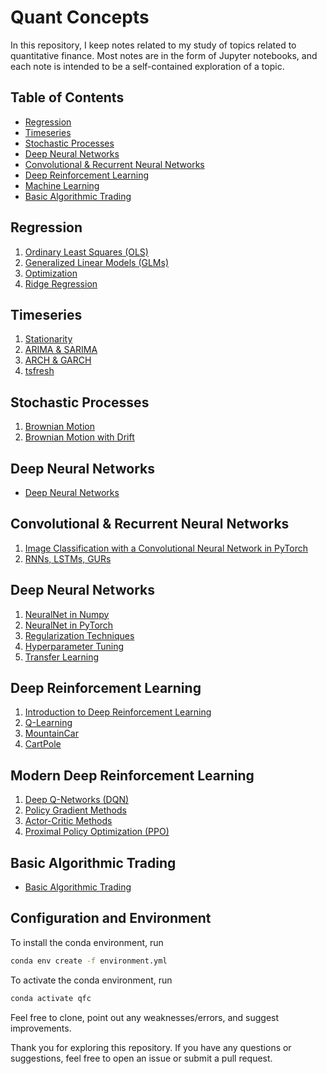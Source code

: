 # Quant Concepts

In this repository, I keep notes related to my study of topics related to quantitative finance. Most notes are in the form of Jupyter notebooks, and each note is intended to be a self-contained exploration of a topic.

## Table of Contents

- [Regression](#regression)
- [Timeseries](#timeseries)
- [Stochastic Processes](#stochastic-processes)
- [Deep Neural Networks](#deep-neural-networks)
- [Convolutional & Recurrent Neural Networks](#convolutional-recurrent-neural-networks)
- [Deep Reinforcement Learning](#deep-reinforcement-learning)
- [Machine Learning](#machine-learning)
- [Basic Algorithmic Trading](#basic-algorithmic-trading)

## Regression

1. [Ordinary Least Squares (OLS)](1.%20Regression/1.%20OLS.ipynb)
2. [Generalized Linear Models (GLMs)](<1.%20Regression/Generalized%20Linear%20Models%20(GLMs).ipynb>)
3. [Optimization](1.%20Regression/Optimization.ipynb)
4. [Ridge Regression](1.%20Regression/Ridge%20Regression.ipynb)

## Timeseries

1. [Stationarity](2.%20Timeseries/1.%20Stationarity.ipynb)
2. [ARIMA & SARIMA](2.%20Timeseries/2.%20ARIMA%20&%20SARIMA.ipynb)
3. [ARCH & GARCH](2.%20Timeseries/3.%20ARCH&%20GARCH.ipynb)
4. [tsfresh](2.%20Timeseries/8.%20tsfresh.ipynb)
<!-- 4. [Kalman Filters](2.%20Timeseries/4.%20Kalman%20Filters.ipynb) -->

## Stochastic Processes

1. [Brownian Motion](3.%20Stochastic%20Processes/3.%20ARCH&%20GARCH.ipynb)
2. [Brownian Motion with Drift](3.%20Stochastic%20Processes/2.%20Brownian%20Motion%20with%20Drift.ipynb)

## Deep Neural Networks

- [Deep Neural Networks](4.%20Deep%20Neural%20Networks/)

## Convolutional & Recurrent Neural Networks

1. [Image Classification with a Convolutional Neural Network in PyTorch](5.%20Convolutional%20&%20Recurrent%20Neural%20Networks/1.%20Image%20Classification%20with%20a%20Convolutional%20Neural%20Network%20in%20PyTorch.ipynb)
2. [RNNs, LSTMs, GURs](5.%20Convolutional%20&%20Recurrent%20Neural%20Networks/4.%20RNNs,%20LSTMs,%20GURs.ipynb)

## Deep Neural Networks

1. [NeuralNet in Numpy](4.%20Deep%20Neural%20Networks/1.%20NeuralNet%20in%20Numpy.ipynb)
2. [NeuralNet in PyTorch](4.%20Deep%20Neural%20Networks/2.%20NeuralNet%20in%20PyTorch.ipynb)
3. [Regularization Techniques](4.%20Deep%20Neural%20Networks/3.%20Regularization%20Techniques.ipynb)
4. [Hyperparameter Tuning](4.%20Deep%20Neural%20Networks/4.%20Hyperparameter%20Tuning.ipynb)
5. [Transfer Learning](4.%20Deep%20Neural%20Networks/5.%20Transfer%20Learning.ipynb)

## Deep Reinforcement Learning

1. [Introduction to Deep Reinforcement Learning](6.%20Deep%20Reinforcement%20Learning/1.%20Introduction%20to%20Deep%20Reinforcement%20Learning.ipynb)
2. [Q-Learning](6.%20Deep%20Reinforcement%20Learning/2.%20Q-Learning.ipynb)
3. [MountainCar](6.%20Deep%20Reinforcement%20Learning/3.%20MountainCar.ipynb)
4. [CartPole](6.%20Deep%20Reinforcement%20Learning/4.%20CartPole.ipynb)

## Modern Deep Reinforcement Learning

1. [Deep Q-Networks (DQN)](<7.%20Modern%20Deep%20Reinforcement%20Learning/1.%20Deep%20Q-Networks%20(DQN).ipynb>)
2. [Policy Gradient Methods](7.%20Modern%20Deep%20Reinforcement%20Learning/2.%20Policy%20Gradient%20Methods.ipynb)
3. [Actor-Critic Methods](7.%20Modern%20Deep%20Reinforcement%20Learning/3.%20Actor-Critic%20Methods.ipynb)
4. [Proximal Policy Optimization (PPO)](<7.%20Modern%20Deep%20Reinforcement%20Learning/4.%20Proximal%20Policy%20Optimization%20(PPO).ipynb>)

## Basic Algorithmic Trading

- [Basic Algorithmic Trading](9.%20Basic%20Algorithmic%20Trading/)

## Configuration and Environment

To install the conda environment, run

```bash
conda env create -f environment.yml
```

To activate the conda environment, run

```bash
conda activate qfc
```

Feel free to clone, point out any weaknesses/errors, and suggest improvements.

Thank you for exploring this repository. If you have any questions or suggestions, feel free to open an issue or submit a pull request.
